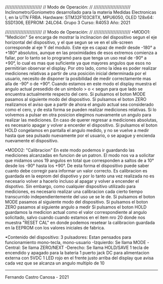 ////////////////////////
// Modo de Operación: //
////////////////////////
Inclinometro/Goniometro desarrollado para la materia Medidas Electronicas I, en la UTN FRBA.
Hardware: STM32F103C8TX, MPU6050, OLED 128x64: SSD1306, EEPROM: 24LC64.
Grupo 3
Curso: R4053
Año: 2021

////////////////////////
// Modo de Operación: //
////////////////////////
•MODO1: "Medición"
Se encarga de mostrar la inclinacion del dispositivo segun el eje horizontal del dispositivo, y el que segun se ve en
el silk-screen corresponde al eje Y del modulo.
Este eje es capaz de medir desde -180° a +180° absolutos, aunque en las proximidades de esos extremos comienza a fallar,
por lo tanto se lo programó para que tenga un uso real de -90° a +90°, lo cual es mas que suficiente ya que mayores angulos
que esos no permitirian observar el display. Por otro lado, como la idea es poder realizar mediciones relativas a partir
de una posición inicial determinada por el usuario, necesito de disponer la posibilidad de medir correctamente mas alla
de -90° o de +90°.
Cuando estamos en este modo el display muestra el angulo actual presedido de un simbolo > o < segun para que lado se
encuentra actualmente respecto del cero.
Si pulsamos el boton MODE pasamos al siguiente modo del dispositivo.
Si pulsamos el boton ZERO realizamos el aviso que a partir de ahora el angulo actual sea considerado como el cero, y de
esta forma se pueden realizar mediciones relativas. Si lo volvemos a pulsar en otra posicion elegimos nuevamente un 
angulo para realizar las mediciones. En caso de querer regresar a mediciones absolutas, es necesario apagar y volver a 
encerder el dispositivo.
Si pulsamos el boton HOLD congelamos en pantalla el angulo medido, y no se vuelve a medir hasta que sea pulsado nuevamente
por el usuario, o se apague y encienda nuevamente el dispositivo.  

•MODO2: "Calibracion"
En este modo podemos ir guardando las mediciones alcanzadas en funcion de un patron. El modo nos va a solicitar que midamos
unos 19 angulos en total que corresponden a saltos de a 10° desde los -90° hasta los +90°. De esta forma el dispositivo 
puede saber cuanto debe corregir para informar un valor correcto.
Es calibracion es guardada en la eeprom del dispotivo y por lo tanto una vez realizada no es necesario volver a hacerlo
incluso al apagar y volver a encender el dispotivo. Sin embargo, como cualquier dispositivo utilizado para mediciones, es
necesario realizar una calibracion cada cierto tiempo transcurrido independientemente del uso ue se le de.
Si pulsamos el boton MODE pasamos al siguiente modo del dispositivo.
Si pulsamos el boton ZERO pasamos al siguiente angulo a medir
Si pulsamos el boton HOLD guardamos la medicion actual como el valor correspondiente al angulo solicitado, salvo cuando
cuando estamos en el item nro 20 donde nos muestra "RESET CAL" en donde podemos resetear la calibracion guardada en la
EEPROM con los valores iniciales de fabrica. 

•Contenido del dispositivo:
3 pulsadores: Estan pensados para funcionamiento mono-tecla, mono-usuario
-Izquierdo: Se llama MODE
-Central: Se llama ZERO/NEXT
-Derecho: Se llama HOLD/SAVE
1 tecla de encendido y apagado para la bateria
1 puerto jack DC para alimentacion externa con 5VDC
1 LED rojo en el frente justo arriba del display que avisa cada vez que se alcanza un angulo multiplo de 10



__________________________

Fernando Castro Canosa - 2021
